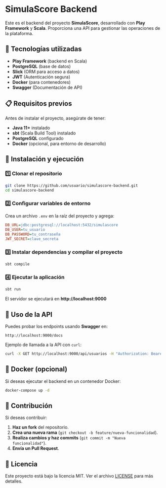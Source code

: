 # SimulaScore Backend

Este es el backend del proyecto **SimulaScore**, desarrollado con **Play Framework** y **Scala**. Proporciona una API para gestionar las operaciones de la plataforma.

## 🚀 Tecnologías utilizadas

- **Play Framework** (backend en Scala)
- **PostgreSQL** (base de datos)
- **Slick** (ORM para acceso a datos)
- **JWT** (Autenticación segura)
- **Docker** (para contenedores)
- **Swagger** (Documentación de API)

## 📋 Requisitos previos

Antes de instalar el proyecto, asegúrate de tener:

- **Java 11+** instalado
- **sbt** (Scala Build Tool) instalado
- **PostgreSQL** configurado
- **Docker** (opcional, para entorno de desarrollo)

## 🔧 Instalación y ejecución

### 1️⃣ Clonar el repositorio

```sh
git clone https://github.com/usuario/simulascore-backend.git
cd simulascore-backend
```

### 2️⃣ Configurar variables de entorno

Crea un archivo `.env` en la raíz del proyecto y agrega:

```ini
DB_URL=jdbc:postgresql://localhost:5432/simulascore
DB_USER=tu_usuario
DB_PASSWORD=tu_contraseña
JWT_SECRET=clave_secreta
```

### 3️⃣ Instalar dependencias y compilar el proyecto

```sh
sbt compile
```

### 4️⃣ Ejecutar la aplicación

```sh
sbt run
```

El servidor se ejecutará en **http://localhost:9000**

## 📖 Uso de la API

Puedes probar los endpoints usando **Swagger** en:

```
http://localhost:9000/docs
```

Ejemplo de llamada a la API con `curl`:

```sh
curl -X GET http://localhost:9000/api/usuarios -H "Authorization: Bearer <TOKEN>"
```

## 🐳 Docker (opcional)

Si deseas ejecutar el backend en un contenedor Docker:

```sh
docker-compose up -d
```

## 📌 Contribución

Si deseas contribuir:

1. **Haz un fork** del repositorio.
2. **Crea una nueva rama** (`git checkout -b feature/nueva-funcionalidad`).
3. **Realiza cambios y haz commits** (`git commit -m "Nueva funcionalidad"`).
4. **Envía un Pull Request**.

## 📄 Licencia

Este proyecto está bajo la licencia MIT. Ver el archivo [LICENSE](LICENSE) para más detalles.
